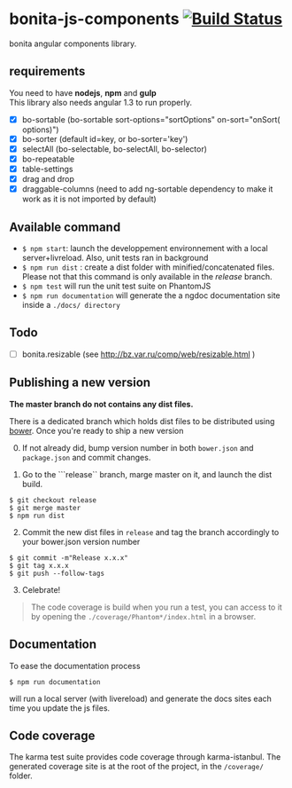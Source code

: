 bonita-js-components [![Build Status](https://travis-ci.org/bonitasoft/bonita-js-components.svg?branch=ag_dragdrop)](https://travis-ci.org/bonitasoft/bonita-js-components)
====================

bonita angular components library.

## requirements


You need to have __nodejs__, __npm__ and __gulp__   
This library also needs angular 1.3 to run properly.

 - [x] bo-sortable (bo-sortable sort-options="sortOptions" on-sort="onSort( options)")
 - [x] bo-sorter (default id=key, or bo-sorter='key')
 - [x] selectAll (bo-selectable, bo-selectAll, bo-selector)
 - [x] bo-repeatable
 - [x] table-settings 
 - [x] drag and drop
 - [x] draggable-columns (need to add ng-sortable dependency to make it work as it is not imported by default)

## Available command

- ``$ npm start``: launch the developpement environnement with a local server+livreload. Also, unit tests ran in background
- ``$ npm run dist`` : create a dist folder with minified/concatenated files. Please not that this command is only available in the _release_ branch.
- ``$ npm test`` will run the unit test suite on PhantomJS
- ``$ npm run documentation`` will generate the a ngdoc documentation site inside a ``./docs/ directory``
 
## Todo

 - [ ] bonita.resizable (see http://bz.var.ru/comp/web/resizable.html )

## Publishing a new version

**The master branch do not contains any dist files.**

There is a dedicated branch which holds dist files to be distributed using [bower](http://bower.io). Once you're ready to ship a new version

0. If not already did, bump version number in both ``bower.json`` and ``package.json`` and commit changes.

1. Go to the ```release`` branch, marge master on it, and launch the dist build.
```console
$ git checkout release
$ git merge master
$ npm run dist
```

2. Commit the new dist files in ``release`` and tag the branch accordingly to your bower.json version number
```console
$ git commit -m"Release x.x.x"
$ git tag x.x.x
$ git push --follow-tags
```

3. Celebrate!

> The code coverage is build when you run a test, you can access to it by opening the `./coverage/Phantom*/index.html` in a browser.

## Documentation
To ease the documentation process
```console
$ npm run documentation
```
will run a local server (with livereload) and generate the docs sites each time you update the js files.

## Code coverage
The karma test suite provides code coverage through karma-istanbul. The generated coverage site is at the root of the project, in the ``/coverage/`` folder.
